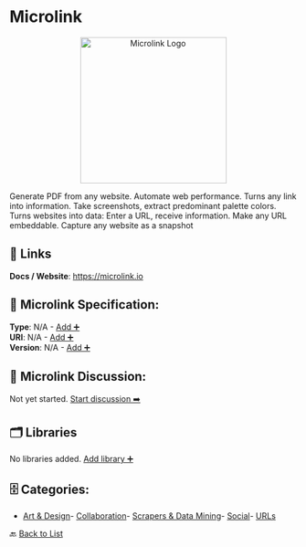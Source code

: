 # Microlink
<p align="center">
    <img width="256" src="https://raw.githubusercontent.com/apis-list/apis-list/main/apis/microlink/logo_256x256.png" alt="Microlink Logo"/>
</p>
Generate PDF from any website. Automate web performance. Turns any link into information.  Take screenshots, extract predominant palette colors. Turns websites into data: Enter a URL, receive information. Make any URL embeddable. Capture any website as a snapshot

##  🔗 Links
**Docs / Website**: https://microlink.io

## 🧬 Microlink Specification:
**Type**: N/A - [Add ➕](https://github.com/apis-list/apis-list/edit/main/apis.yaml#L12455)  
**URI**: N/A - [Add ➕](https://github.com/apis-list/apis-list/edit/main/apis.yaml#L12455)  
**Version**: N/A - [Add ➕](https://github.com/apis-list/apis-list/edit/main/apis.yaml#L12455)

## 💬 Microlink Discussion:
Not yet started. [Start discussion ➡️](https://github.com/apis-list/apis-list/discussions/new)

## 🗂️ Libraries

No libraries added. [Add library ➕](https://github.com/apis-list/apis-list/edit/main/apis.yaml#L12455)    


## 🗄️ Categories:
- [Art & Design](https://github.com/apis-list/apis-list#art--design-)- [Collaboration](https://github.com/apis-list/apis-list#collaboration-)- [Scrapers & Data Mining](https://github.com/apis-list/apis-list#scrapers--data-mining-)- [Social](https://github.com/apis-list/apis-list#social-)- [URLs](https://github.com/apis-list/apis-list#urls-)

🔙  [Back to List](https://github.com/apis-list/apis-list)
